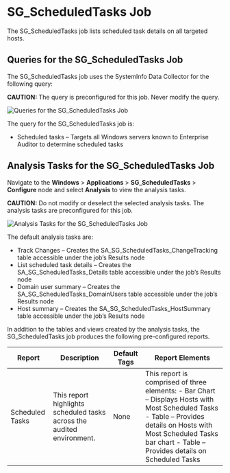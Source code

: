 # SG_ScheduledTasks Job

The SG_ScheduledTasks job lists scheduled task details on all targeted hosts.

## Queries for the SG_ScheduledTasks Job

The SG_ScheduledTasks job uses the SystemInfo Data Collector for the following query:

**CAUTION:** The query is preconfigured for this job. Never modify the query.

![Queries for the SG_ScheduledTasks Job](/img/product_docs/accessanalyzer/11.6/solutions/windows/applications/scheduledtasksquery.webp)

The query for the SG_ScheduledTasks job is:

- Scheduled tasks – Targets all Windows servers known to Enterprise Auditor to determine scheduled
  tasks

## Analysis Tasks for the SG_ScheduledTasks Job

Navigate to the **Windows** > **Applications** > **SG_ScheduledTasks** > **Configure** node and
select **Analysis** to view the analysis tasks.

**CAUTION:** Do not modify or deselect the selected analysis tasks. The analysis tasks are
preconfigured for this job.

![Analysis Tasks for the SG_ScheduledTasks Job](/img/product_docs/accessanalyzer/11.6/solutions/windows/applications/scheduledtasksanalysis.webp)

The default analysis tasks are:

- Track Changes – Creates the SA_SG_ScheduledTasks_ChangeTracking table accessible under the job’s
  Results node
- List scheduled task details – Creates the SA_SG_ScheduledTasks_Details table accessible under the
  job’s Results node
- Domain user summary – Creates the SA_SG_ScheduledTasks_DomainUsers table accessible under the
  job’s Results node
- Host summary – Creates the SA_SG_ScheduledTasks_HostSummary table accessible under the job’s
  Results node

In addition to the tables and views created by the analysis tasks, the SG_ScheduledTasks job
produces the following pre-configured reports.

| Report          | Description                                                            | Default Tags | Report Elements                                                                                                                                                                                                          |
| --------------- | ---------------------------------------------------------------------- | ------------ | ------------------------------------------------------------------------------------------------------------------------------------------------------------------------------------------------------------------------ |
| Scheduled Tasks | This report highlights scheduled tasks across the audited environment. | None         | This report is comprised of three elements: - Bar Chart – Displays Hosts with Most Scheduled Tasks - Table – Provides details on Hosts with Most Scheduled Tasks bar chart - Table – Provides details on Scheduled Tasks |
